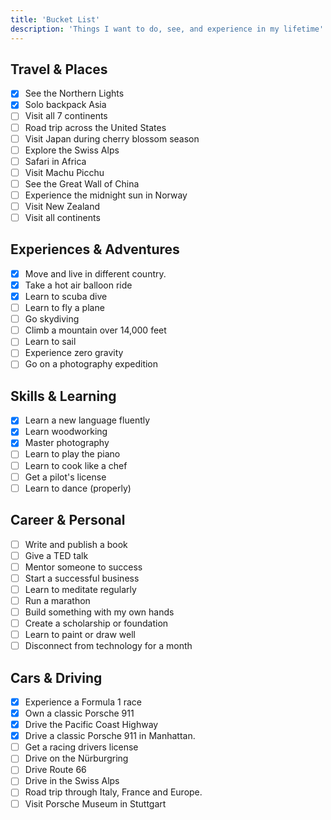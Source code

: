```yaml
---
title: 'Bucket List'
description: 'Things I want to do, see, and experience in my lifetime'
---
```


## Travel & Places

- [x] See the Northern Lights
- [x] Solo backpack Asia
- [ ] Visit all 7 continents
- [ ] Road trip across the United States
- [ ] Visit Japan during cherry blossom season
- [ ] Explore the Swiss Alps
- [ ] Safari in Africa
- [ ] Visit Machu Picchu
- [ ] See the Great Wall of China
- [ ] Experience the midnight sun in Norway
- [ ] Visit New Zealand
- [ ] Visit all continents

## Experiences & Adventures

- [x] Move and live in different country.
- [x] Take a hot air balloon ride
- [x] Learn to scuba dive
- [ ] Learn to fly a plane
- [ ] Go skydiving
- [ ] Climb a mountain over 14,000 feet
- [ ] Learn to sail
- [ ] Experience zero gravity
- [ ] Go on a photography expedition

## Skills & Learning

- [x] Learn a new language fluently
- [x] Learn woodworking
- [x] Master photography
- [ ] Learn to play the piano
- [ ] Learn to cook like a chef
- [ ] Get a pilot's license
- [ ] Learn to dance (properly)

## Career & Personal

- [ ] Write and publish a book
- [ ] Give a TED talk
- [ ] Mentor someone to success
- [ ] Start a successful business
- [ ] Learn to meditate regularly
- [ ] Run a marathon
- [ ] Build something with my own hands
- [ ] Create a scholarship or foundation
- [ ] Learn to paint or draw well
- [ ] Disconnect from technology for a month

## Cars & Driving

- [x] Experience a Formula 1 race
- [x] Own a classic Porsche 911
- [x] Drive the Pacific Coast Highway
- [x] Drive a classic Porsche 911 in Manhattan.
- [ ] Get a racing drivers license
- [ ] Drive on the Nürburgring
- [ ] Drive Route 66
- [ ] Drive in the Swiss Alps
- [ ] Road trip through Italy, France and Europe.
- [ ] Visit Porsche Museum in Stuttgart
